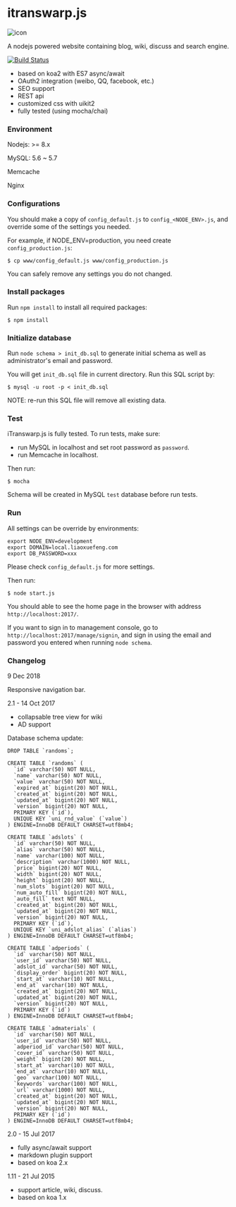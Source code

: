 # itranswarp.js

![icon](https://raw.githubusercontent.com/michaelliao/itranswarp.js/master/resource/icon-64x64.png)

A nodejs powered website containing blog, wiki, discuss and search engine.

[![Build Status](https://travis-ci.org/michaelliao/itranswarp.js.svg?branch=master)](https://travis-ci.org/michaelliao/itranswarp.js)

* based on koa2 with ES7 async/await
* OAuth2 integration (weibo, QQ, facebook, etc.)
* SEO support
* REST api
* customized css with uikit2
* fully tested (using mocha/chai)

### Environment

Nodejs: >= 8.x

MySQL: 5.6 ~ 5.7

Memcache

Nginx

### Configurations

You should make a copy of `config_default.js` to `config_<NODE_ENV>.js`, and override some of the settings you needed.

For example, if NODE_ENV=production, you need create `config_production.js`:

    $ cp www/config_default.js www/config_production.js

You can safely remove any settings you do not changed.

### Install packages

Run `npm install` to install all required packages:

    $ npm install

### Initialize database

Run `node schema > init_db.sql` to generate initial schema as well as administrator's email and password.

You will get `init_db.sql` file in current directory. Run this SQL script by:

    $ mysql -u root -p < init_db.sql

NOTE: re-run this SQL file will remove all existing data.

### Test

iTranswarp.js is fully tested. To run tests, make sure:

* run MySQL in localhost and set root password as `password`.
* run Memcache in localhost.

Then run:

    $ mocha

Schema will be created in MySQL `test` database before run tests.

### Run

All settings can be override by environments:

    export NODE_ENV=development
    export DOMAIN=local.liaoxuefeng.com
    export DB_PASSWORD=xxx

Please check `config_default.js` for more settings.

Then run:

    $ node start.js

You should able to see the home page in the browser with address `http://localhost:2017/`.

If you want to sign in to management console, go to `http://localhost:2017/manage/signin`, and sign in using the email and password you entered when running `node schema`.

### Changelog

9 Dec 2018

Responsive navigation bar.

2.1 - 14 Oct 2017

* collapsable tree view for wiki
* AD support

Database schema update:

```
DROP TABLE `randoms`;

CREATE TABLE `randoms` (
  `id` varchar(50) NOT NULL,
  `name` varchar(50) NOT NULL,
  `value` varchar(50) NOT NULL,
  `expired_at` bigint(20) NOT NULL,
  `created_at` bigint(20) NOT NULL,
  `updated_at` bigint(20) NOT NULL,
  `version` bigint(20) NOT NULL,
  PRIMARY KEY (`id`),
  UNIQUE KEY `uni_rnd_value` (`value`)
) ENGINE=InnoDB DEFAULT CHARSET=utf8mb4;

CREATE TABLE `adslots` (
  `id` varchar(50) NOT NULL,
  `alias` varchar(50) NOT NULL,
  `name` varchar(100) NOT NULL,
  `description` varchar(1000) NOT NULL,
  `price` bigint(20) NOT NULL,
  `width` bigint(20) NOT NULL,
  `height` bigint(20) NOT NULL,
  `num_slots` bigint(20) NOT NULL,
  `num_auto_fill` bigint(20) NOT NULL,
  `auto_fill` text NOT NULL,
  `created_at` bigint(20) NOT NULL,
  `updated_at` bigint(20) NOT NULL,
  `version` bigint(20) NOT NULL,
  PRIMARY KEY (`id`),
  UNIQUE KEY `uni_adslot_alias` (`alias`)
) ENGINE=InnoDB DEFAULT CHARSET=utf8mb4;

CREATE TABLE `adperiods` (
  `id` varchar(50) NOT NULL,
  `user_id` varchar(50) NOT NULL,
  `adslot_id` varchar(50) NOT NULL,
  `display_order` bigint(20) NOT NULL,
  `start_at` varchar(10) NOT NULL,
  `end_at` varchar(10) NOT NULL,
  `created_at` bigint(20) NOT NULL,
  `updated_at` bigint(20) NOT NULL,
  `version` bigint(20) NOT NULL,
  PRIMARY KEY (`id`)
) ENGINE=InnoDB DEFAULT CHARSET=utf8mb4;

CREATE TABLE `admaterials` (
  `id` varchar(50) NOT NULL,
  `user_id` varchar(50) NOT NULL,
  `adperiod_id` varchar(50) NOT NULL,
  `cover_id` varchar(50) NOT NULL,
  `weight` bigint(20) NOT NULL,
  `start_at` varchar(10) NOT NULL,
  `end_at` varchar(10) NOT NULL,
  `geo` varchar(100) NOT NULL,
  `keywords` varchar(100) NOT NULL,
  `url` varchar(1000) NOT NULL,
  `created_at` bigint(20) NOT NULL,
  `updated_at` bigint(20) NOT NULL,
  `version` bigint(20) NOT NULL,
  PRIMARY KEY (`id`)
) ENGINE=InnoDB DEFAULT CHARSET=utf8mb4;
```

2.0 - 15 Jul 2017

* fully async/await support
* markdown plugin support
* based on koa 2.x

1.11 - 21 Jul 2015

* support article, wiki, discuss.
* based on koa 1.x
